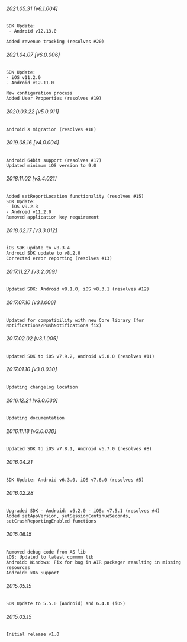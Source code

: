 

###### 2021.05.31 [v6.1.004]

```
SDK Update:
 - Android v12.13.0

Added revenue tracking (resolves #20)
```


###### 2021.04.07 [v6.0.006]

```
SDK Update:
- iOS v11.2.0
- Android v12.11.0

New configuration process
Added User Properties (resolves #19)
```


###### 2020.03.22 [v5.0.011]

```
Android X migration (resolves #18)
```


###### 2019.08.16 [v4.0.004]

```
Android 64bit support (resolves #17)
Updated minimum iOS version to 9.0
```


###### 2018.11.02 [v3.4.021]

```
Added setReportLocation functionality (resolves #15)
SDK Update:
- iOS v9.2.3
- Android v11.2.0
Removed application key requirement

```


###### 2018.02.17 [v3.3.012]

```
iOS SDK update to v8.3.4
Android SDK update to v8.2.0
Corrected error reporting (resolves #13)
```


###### 2017.11.27 [v3.2.009]

```
Updated SDK: Android v8.1.0, iOS v8.3.1 (resolves #12)
```


###### 2017.07.10 [v3.1.006]

```
Updated for compatibility with new Core library (for Notifications/PushNotifications fix)
```


###### 2017.02.02 [v3.1.005]

```
Updated SDK to iOS v7.9.2, Android v6.8.0 (resolves #11)
```


###### 2017.01.10 [v3.0.030]

```
Updating changelog location
```


###### 2016.12.21 [v3.0.030]

```
Updating documentation
```


###### 2016.11.18 [v3.0.030]

```
Updated SDK to iOS v7.8.1, Android v6.7.0 (resolves #8)
```


###### 2016.04.21

```
SDK Update: Android v6.3.0, iOS v7.6.0 (resolves #5)
```


###### 2016.02.28

```
Upgraded SDK - Android: v6.2.0 - iOS: v7.5.1 (resolves #4)
Added setAppVersion, setSessionContinueSeconds, setCrashReportingEnabled functions
```


###### 2015.06.15

```
Removed debug code from AS lib
iOS: Updated to latest common lib
Android: Windows: Fix for bug in AIR packager resulting in missing resources
Android: x86 Support
```


###### 2015.05.15

```
SDK Update to 5.5.0 (Android) and 6.4.0 (iOS)
```


###### 2015.03.15

```
Initial release v1.0
```
